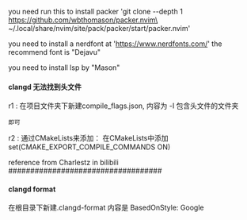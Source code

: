 you need run this to install packer
'git clone --depth 1 https://github.com/wbthomason/packer.nvim\
 ~/.local/share/nvim/site/pack/packer/start/packer.nvim'

 you need to install a nerdfont at 'https://www.nerdfonts.com/'
 the recommend font is "Dejavu"
 
 you need to install lsp by "Mason"


#### clangd  无法找到头文件
r1 :
    在项目文件夹下新建compile_flags.json, 内容为
    -I
    包含头文件的文件夹

    即可
r2 :
    通过CMakeLists来添加：
    在CMakeLists中添加 set(CMAKE_EXPORT_COMPILE_COMMANDS ON)

reference from Charlestz in bilibili
###################################

#### clangd format
在根目录下新建.clangd-format
 内容是 BasedOnStyle: Google
